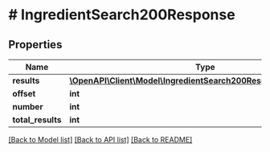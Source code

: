 # # IngredientSearch200Response

## Properties

Name | Type | Description | Notes
------------ | ------------- | ------------- | -------------
**results** | [**\OpenAPI\Client\Model\IngredientSearch200ResponseResultsInner[]**](IngredientSearch200ResponseResultsInner.md) |  |
**offset** | **int** |  |
**number** | **int** |  |
**total_results** | **int** |  |

[[Back to Model list]](../../README.md#models) [[Back to API list]](../../README.md#endpoints) [[Back to README]](../../README.md)
